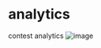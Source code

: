 # analytics
contest analytics
![image](https://user-images.githubusercontent.com/54615519/236928678-4a593059-3bf9-4071-9464-33342481f04e.gif)
